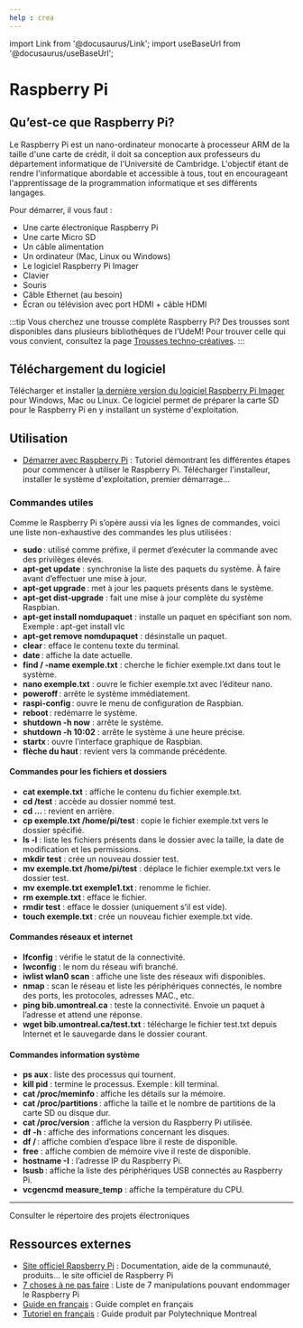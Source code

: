 ```yaml
---
help : crea
---
```


import Link from '@docusaurus/Link';
import useBaseUrl from '@docusaurus/useBaseUrl';

# Raspberry Pi

## Qu’est-ce que Raspberry Pi?

Le Raspberry Pi est un nano-ordinateur monocarte à processeur ARM de la taille d'une carte de crédit, il doit sa conception aux professeurs du département informatique de l'Université de Cambridge. L'objectif étant de rendre l'informatique abordable et accessible à tous, tout en encourageant l'apprentissage de la programmation informatique et ses différents langages.

<!-- ![Une carte Raspberry Pi](../../../assets/images/creatives/raspberrypi.webp) -->

Pour démarrer, il vous faut :

- Une carte électronique Raspberry Pi
- Une carte Micro SD
- Un câble alimentation
- Un ordinateur (Mac, Linux ou Windows)
- Le logiciel Raspberry Pi Imager
- Clavier
- Souris
- Câble Ethernet (au besoin)
- Écran ou télévision avec port HDMI + câble HDMI

:::tip Vous cherchez une trousse complète Raspberry Pi?
Des trousses sont disponibles dans plusieurs bibliothèques de l'UdeM!
Pour trouver celle qui vous convient, consultez la page [Trousses techno-créatives](/creatives/electronique/trousses.md).
:::

## Téléchargement du logiciel

Télécharger et installer [la dernière version du logiciel Raspberry Pi Imager](https://www.raspberrypi.com/software/) pour Windows, Mac ou Linux.
Ce logiciel permet de préparer la carte SD pour le Raspberry Pi en y installant un système d'exploitation.

## Utilisation

- [Démarrer avec Raspberry Pi](https://www.raspberrypi.com/documentation/computers/getting-started.html) : Tutoriel démontrant les différentes étapes pour commencer à utiliser  le Raspberry Pi. Télécharger l'installeur, installer le système d'exploitation, premier démarrage... 

### Commandes utiles

Comme le Raspberry Pi s’opère aussi via les lignes de commandes, voici une liste non-exhaustive des commandes les plus utilisées :

- **sudo** : utilisé comme préfixe, il permet d’exécuter la commande avec des privilèges élevés.
- **apt-get update** : synchronise la liste des paquets du système. À faire avant d’effectuer une mise à jour.
- **apt-get upgrade** : met à jour les paquets présents dans le système.
- **apt-get dist-upgrade** : fait une mise à jour complète du système Raspbian.
- **apt-get install nomdupaquet** : installe un paquet en spécifiant son nom. Exemple : apt-get install vlc
- **apt-get remove nomdupaquet** : désinstalle un paquet.
- **clear** : efface le contenu texte du terminal.
- **date** : affiche la date actuelle.
- **find / -name exemple.txt** : cherche le fichier exemple.txt dans tout le système.
- **nano exemple.txt** : ouvre le fichier exemple.txt avec l’éditeur nano.
- **poweroff** : arrête le système immédiatement.
- **raspi-config** : ouvre le menu de configuration de Raspbian.
- **reboot** : redémarre le système.
- **shutdown -h now** : arrête le système.
- **shutdown -h 10:02** : arrête le système à une heure précise.
- **startx** : ouvre l’interface graphique de Raspbian.
- **flèche du haut** : revient vers la commande précédente.

#### Commandes pour les fichiers et dossiers

- **cat exemple.txt** : affiche le contenu du fichier exemple.txt.
- **cd /test** : accède au dossier nommé test.
- **cd …** : revient en arrière.
- **cp exemple.txt /home/pi/test** : copie le fichier exemple.txt vers le dossier spécifié.
- **ls -l** : liste les fichiers présents dans le dossier avec la taille, la date de modification et les permissions.
- **mkdir test** : crée un nouveau dossier test.
- **mv exemple.txt /home/pi/test** : déplace le fichier exemple.txt vers le dossier test.
- **mv exemple.txt exemple1.txt** : renomme le fichier.
- **rm exemple.txt** : efface le fichier.
- **rmdir test** : efface le dossier (uniquement s’il est vide).
- **touch exemple.txt** : crée un nouveau fichier exemple.txt vide.

#### Commandes réseaux et internet

- **Ifconfig** : vérifie le statut de la connectivité.
- **Iwconfig** : le nom du réseau wifi branché.
- **iwlist wlan0 scan** : affiche une liste des réseaux wifi disponibles.
- **nmap** : scan le réseau et liste les périphériques connectés, le nombre des ports, les protocoles, adresses MAC., etc.
- **ping bib.umontreal.ca** : teste la connectivité. Envoie un paquet à l’adresse et attend une réponse.
- **wget bib.umontreal.ca/test.txt** : télécharge le fichier test.txt depuis Internet et le sauvegarde dans le dossier courant.

#### Commandes information système

- **ps aux** : liste des processus qui tournent.
- **kill pid** : termine le processus. Exemple : kill terminal.
- **cat /proc/meminfo** : affiche les détails sur la mémoire.
- **cat /proc/partitions** : affiche la taille et le nombre de partitions de la carte SD ou disque dur.
- **cat /proc/version** : affiche la version du Raspberry Pi utilisée.
- **df -h** : affiche des informations concernant les disques.
- **df /** : affiche combien d’espace libre il reste de disponible.
- **free** : affiche combien de mémoire vive il reste de disponible.
- **hostname -I** : l’adresse IP du Raspberry Pi.
- **lsusb** : affiche la liste des périphériques USB connectés au Raspberry Pi.
- **vcgencmd measure_temp** : affiche la température du CPU.

---

<Link to="https://studiobib.notion.site/20e3598e9e2881a1887eff3b4228fa3d?v=20e3598e9e2881f9906e000c62612636&source=copy_link" className="button button--primary">
  Consulter le répertoire des projets électroniques
</Link>

## Ressources externes

- [Site officiel Rapsberry Pi](https://www.raspberrypi.com/) : Documentation, aide de la communauté, produits... le site officiel de Raspberry Pi
- [7 choses à ne pas faire](https://raspberrytips.fr/7-choses-jamais-faire/) : Liste de 7 manipulations pouvant endommager le Raspberry Pi
- [Guide en français](https://www.raspberrypi-france.fr/guide/) : Guide complet en français
- [Tutoriel en français](https://share.polymtl.ca/alfresco/service/api/path/content;cm:content/workspace/SpacesStore/Company%20Home/Sites/bibliopoly/documentLibrary/libguides_francais/Techno-pr%C3%AAt/201809%20-%20Installation%20de%20RASPBIAN%20sur%20Raspberry%20Pi.pdf?a=true&guest=true) : Guide produit par Polytechnique Montreal
